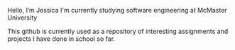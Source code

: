 Hello, I’m Jessica
I'm currently studying software engineering at McMaster University

This github is currently used as a repository of interesting assignments and projects I have done in school so far.
